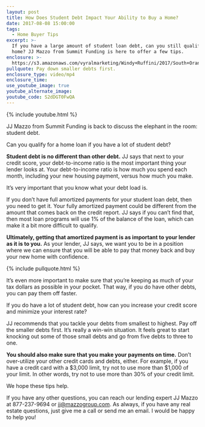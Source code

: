 ```yaml
---
layout: post
title: How Does Student Debt Impact Your Ability to Buy a Home?
date: 2017-08-08 15:00:00
tags:
  - Home Buyer Tips
excerpt: >-
  If you have a large amount of student loan debt, can you still qualify for a
  home? JJ Mazzo from Summit Funding is here to offer a few tips.
enclosure: >-
  https://s3.amazonaws.com/vyralmarketing/Windy+Ruffini/2017/South+Orange+County+Real+Estate-+Can+You+Qualify+for+a+Loan+With+Student+Debt%253F.mp4
pullquote: Pay down smaller debts first.
enclosure_type: video/mp4
enclosure_time:
use_youtube_image: true
youtube_alternate_image:
youtube_code: S2dDGT0FwQA
---
```



{% include youtube.html %}

JJ Mazzo from Summit Funding is back to discuss the elephant in the room: student debt.

Can you qualify for a home loan if you have a lot of student debt?

**Student debt is no different than other debt.** JJ says that next to your credit score, your debt-to-income ratio is the most important thing your lender looks at. Your debt-to-income ratio is how much you spend each month, including your new housing payment, versus how much you make.

It’s very important that you know what your debt load is.

If you don’t have full amortized payments for your student loan debt, then you need to get it. Your fully amortized payment could be different from the amount that comes back on the credit report. JJ says if you can’t find that, then most loan programs will use 1% of the balance of the loan, which can make it a bit more difficult to qualify.

**Ultimately, getting that amortized payment is as important to your lender as it is to you.** As your lender, JJ says, we want you to be in a position where we can ensure that you will be able to pay that money back and buy your new home with confidence.

{% include pullquote.html %}

It’s even more important to make sure that you’re keeping as much of your tax dollars as possible in your pocket. That way, if you do have other debts, you can pay them off faster.

If you do have a lot of student debt, how can you increase your credit score and minimize your interest rate?

JJ recommends that you tackle your debts from smallest to highest. Pay off the smaller debts first. It’s really a win-win situation. It feels great to start knocking out some of those small debts and go from five debts to three to one.

**You should also make sure that you make your payments on time.** Don’t over-utilize your other credit cards and debts, either. For example, if you have a credit card with a $3,000 limit, try not to use more than $1,000 of your limit. In other words, try not to use more than 30% of your credit limit.

We hope these tips help.

If you have any other questions, you can reach our lending expert JJ Mazzo at 877-237-9694 or [jj@mazzogroup.com](javascript:void(location.href='mailto:'+String.fromCharCode(106,106,64,109,97,122,122,111,103,114,111,117,112,46,99,111,109))). As always, if you have any real estate questions, just give me a call or send me an email. I would be happy to help you!
